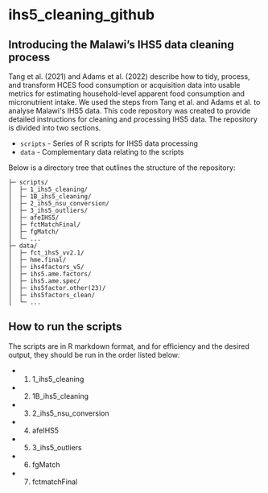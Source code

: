 # ihs5_cleaning_github


## Introducing the Malawi’s IHS5 data cleaning process

Tang et al. (2021) and Adams et al. (2022) describe how to tidy, process, and transform HCES food consumption or acquisition data into usable metrics for estimating household-level apparent food consumption and micronutrient intake. We used the steps from Tang et al. and Adams et al. to analyse Malawi's IHS5 data.  This code repository was created to provide detailed instructions for cleaning and processing IHS5 data. The repository is divided into two sections. 

* `scripts` - Series of R scripts for IHS5 data processing<br>
* `data` - Complementary data relating to the scripts<br>

Below is a directory tree that outlines the structure of the repository:

```
├─ scripts/
│  ├─ 1_ihs5_cleaning/
│  ├─ 1B_ihs5_cleaning/
│  ├─ 2_ihs5_nsu_conversion/
│  ├─ 3_ihs5_outliers/
│  ├─ afeIHS5/
│  ├─ fctMatchFinal/
│  ├─ fgMatch/
│  └─ ...
├─ data/                              
│  ├─ fct_ihs5_vv2.1/
│  ├─ hme.final/
│  ├─ ihs4factors_v5/
│  ├─ ihs5.ame.factors/
│  ├─ ihs5.ame.spec/
│  ├─ ihs5factor.other(23)/
│  ├─ ihs5factors_clean/
│  └─ ...

```
## How to run the scripts 
The scripts are in R markdown format, and for efficiency and the desired output, they should be run in the order listed below: 

* 1. 1_ihs5_cleaning <br>
* 2. 1B_ihs5_cleaning <br>
* 3. 2_ihs5_nsu_conversion <br>
* 4. afeIHS5 <br>
* 5. 3_ihs5_outliers <br>
* 6. fgMatch <br>
* 7. fctmatchFinal <br>



